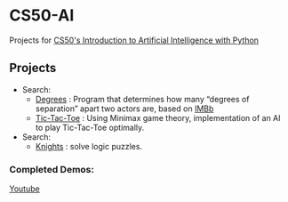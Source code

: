 # CS50-AI

Projects for [CS50's Introduction to Artificial Intelligence with Python](http://cs50.harvard.edu/ai/)

## Projects
  - Search:
    - [Degrees](./degrees/) : Program that determines how many “degrees of separation” apart two actors are, based on [IMBb](https://imdb.com)
    - [Tic-Tac-Toe](./tictactoe/) : Using Minimax game theory, implementation of an AI to play Tic-Tac-Toe optimally.
  - Search:
    - [Knights](./knights/) : solve logic puzzles.

  
### Completed Demos:
[Youtube](https://www.youtube.com/playlist?list=PLBk9oZ4AUb2sBAk5qfRq1UgUiEH7ixD-Q)

